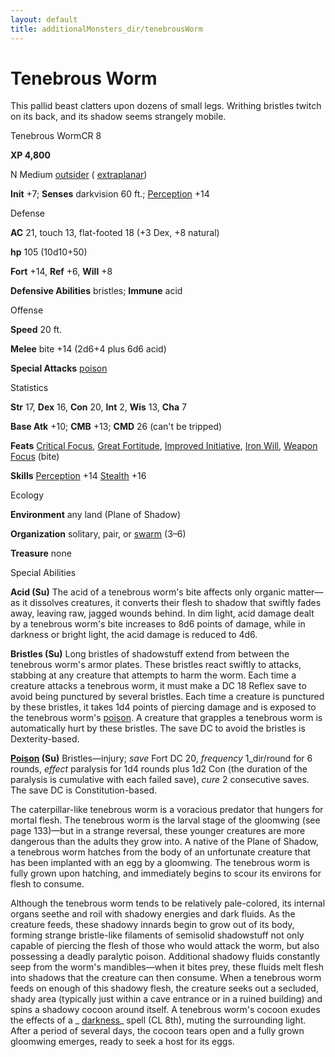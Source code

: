 ```yaml
---
layout: default
title: additionalMonsters_dir/tenebrousWorm
---
```

# Tenebrous Worm

This pallid beast clatters upon dozens of small legs. Writhing bristles twitch on its back, and its shadow seems strangely mobile.

Tenebrous WormCR 8

**XP 4,800**

N Medium [outsider](../monsters_dir/creatureTypes#_outsider) ( [extraplanar](../monsters_dir/creatureTypes#_extraplanar-subtype))

**Init** +7; **Senses** darkvision 60 ft.; [Perception](../additionalMonsters_dir/../skills_dir/perception#_perception) +14

Defense

**AC** 21, touch 13, flat-footed 18 (+3 Dex, +8 natural)

**hp** 105 (10d10+50)

**Fort** +14, **Ref** +6, **Will** +8

**Defensive Abilities** bristles; **Immune** acid

Offense

**Speed** 20 ft.

**Melee** bite +14 (2d6+4 plus 6d6 acid)

**Special Attacks** [poison](../monsters_dir/universalMonsterRules#_poison-(ex-or-su))

Statistics

**Str** 17, **Dex** 16, **Con** 20, **Int** 2, **Wis** 13, **Cha** 7

**Base Atk** +10; **CMB** +13; **CMD** 26 (can't be tripped)

**Feats** [Critical Focus](../additionalMonsters_dir/../feats#_critical-focus), [Great Fortitude](../additionalMonsters_dir/../feats#_great-fortitude), [Improved Initiative](../additionalMonsters_dir/../feats#_improved-initiative), [Iron Will](../additionalMonsters_dir/../feats#_iron-will), [Weapon Focus](../additionalMonsters_dir/../feats#_weapon-focus) (bite)

**Skills** [Perception](../additionalMonsters_dir/../skills_dir/perception#_perception) +14 [Stealth](../additionalMonsters_dir/../skills_dir/stealth#_stealth) +16

Ecology

**Environment** any land (Plane of Shadow)

**Organization** solitary, pair, or [swarm](../monsters_dir/creatureTypes#_swarm-subtype) (3–6)

**Treasure** none

Special Abilities

**Acid (Su)** The acid of a tenebrous worm's bite affects only organic matter—as it dissolves creatures, it converts their flesh to shadow that swiftly fades away, leaving raw, jagged wounds behind. In dim light, acid damage dealt by a tenebrous worm's bite increases to 8d6 points of damage, while in darkness or bright light, the acid damage is reduced to 4d6.

**Bristles (Su)** Long bristles of shadowstuff extend from between the tenebrous worm's armor plates. These bristles react swiftly to attacks, stabbing at any creature that attempts to harm the worm. Each time a creature attacks a tenebrous worm, it must make a DC 18 Reflex save to avoid being punctured by several bristles. Each time a creature is punctured by these bristles, it takes 1d4 points of piercing damage and is exposed to the tenebrous worm's [poison](../monsters_dir/universalMonsterRules#_poison-(ex-or-su)). A creature that grapples a tenebrous worm is automatically hurt by these bristles. The save DC to avoid the bristles is Dexterity-based.

**[Poison](../monsters_dir/universalMonsterRules#_poison-(ex-or-su)) (Su)** Bristles—injury; _save_ Fort DC 20, _frequency_ 1_dir/round for 6 rounds, _effect_ paralysis for 1d4 rounds plus 1d2 Con (the duration of the paralysis is cumulative with each failed save), _cure_ 2 consecutive saves. The save DC is Constitution-based.

The caterpillar-like tenebrous worm is a voracious predator that hungers for mortal flesh. The tenebrous worm is the larval stage of the gloomwing (see page 133)—but in a strange reversal, these younger creatures are more dangerous than the adults they grow into. A native of the Plane of Shadow, a tenebrous worm hatches from the body of an unfortunate creature that has been implanted with an egg by a gloomwing. The tenebrous worm is fully grown upon hatching, and immediately begins to scour its environs for flesh to consume.

Although the tenebrous worm tends to be relatively pale-colored, its internal organs seethe and roil with shadowy energies and dark fluids. As the creature feeds, these shadowy innards begin to grow out of its body, forming strange bristle-like filaments of semisolid shadowstuff not only capable of piercing the flesh of those who would attack the worm, but also possessing a deadly paralytic poison. Additional shadowy fluids constantly seep from the worm's mandibles—when it bites prey, these fluids melt flesh into shadows that the creature can then consume. When a tenebrous worm feeds on enough of this shadowy flesh, the creature seeks out a secluded, shady area (typically just within a cave entrance or in a ruined building) and spins a shadowy cocoon around itself. A tenebrous worm's cocoon exudes the effects of a _ [darkness](../additionalMonsters_dir/../spells_dir/darkness#_darkness)_ spell (CL 8th), muting the surrounding light. After a period of several days, the cocoon tears open and a fully grown gloomwing emerges, ready to seek a host for its eggs.

